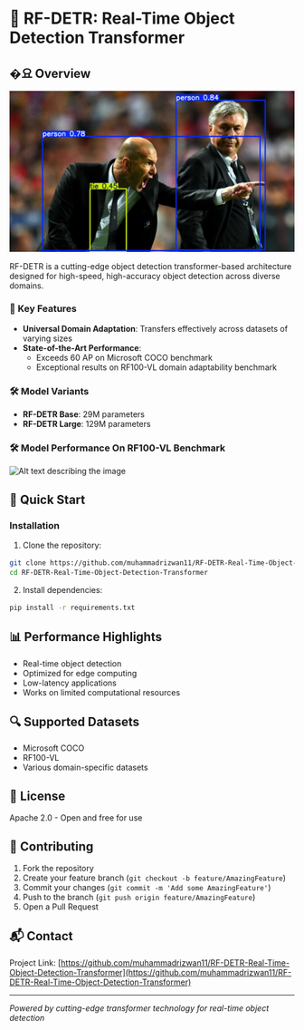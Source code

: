 # 🚀 RF-DETR: Real-Time Object Detection Transformer

## �요 Overview
![YOLOv8 Detection](https://github.com/muhammadrizwan11/YOLOv8-Object-Detection---Image-Inference-with-Ultralytics/blob/main/zidane%20(2).jpg)  

RF-DETR is a cutting-edge object detection transformer-based architecture designed for high-speed, high-accuracy object detection across diverse domains.

### 🌟 Key Features

- **Universal Domain Adaptation**: Transfers effectively across datasets of varying sizes
- **State-of-the-Art Performance**:
  - Exceeds 60 AP on Microsoft COCO benchmark
  - Exceptional results on RF100-VL domain adaptability benchmark

### 🛠 Model Variants

- **RF-DETR Base**: 29M parameters
- **RF-DETR Large**: 129M parameters

### 🛠 Model Performance On RF100-VL Benchmark
![Alt text describing the image]([images/your-image.jpg](https://github.com/muhammadrizwan11/RF-DETR-Real-Time-Object-Detection-Transformer/blob/main/1111.png))



## 🚦 Quick Start

### Installation

1. Clone the repository:
```bash
git clone https://github.com/muhammadrizwan11/RF-DETR-Real-Time-Object-Detection-Transformer.git
cd RF-DETR-Real-Time-Object-Detection-Transformer
```

2. Install dependencies:
```bash
pip install -r requirements.txt
```



## 📊 Performance Highlights

- Real-time object detection
- Optimized for edge computing
- Low-latency applications
- Works on limited computational resources

## 🔍 Supported Datasets

- Microsoft COCO
- RF100-VL
- Various domain-specific datasets

## 📝 License

Apache 2.0 - Open and free for use

## 🤝 Contributing

1. Fork the repository
2. Create your feature branch (`git checkout -b feature/AmazingFeature`)
3. Commit your changes (`git commit -m 'Add some AmazingFeature'`)
4. Push to the branch (`git push origin feature/AmazingFeature`)
5. Open a Pull Request

## 📬 Contact

Project Link: [https://github.com/muhammadrizwan11/RF-DETR-Real-Time-Object-Detection-Transformer](https://github.com/muhammadrizwan11/RF-DETR-Real-Time-Object-Detection-Transformer)

---

*Powered by cutting-edge transformer technology for real-time object detection*
